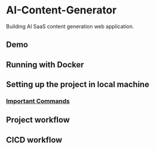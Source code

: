 # AI-Content-Generator

Building AI SaaS content generation web application.

## Demo

## Running with Docker

## Setting up the project in local machine

### [Important Commands](./CONTRIBUTING.md)

## Project workflow

## CICD workflow
